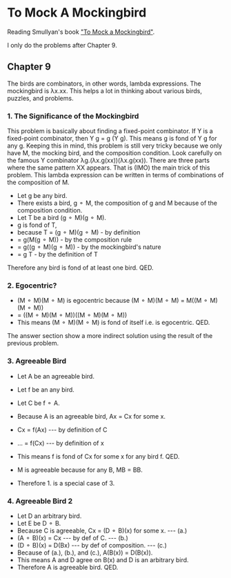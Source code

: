 # To Mock A Mockingbird

Reading Smullyan's book ["To Mock a Mockingbird"](https://en.wikipedia.org/wiki/To_Mock_a_Mockingbird).

I only do the problems after Chapter 9.

## Chapter 9

The birds are combinators, in other words, lambda expressions. The mockingbird is λx.xx. This helps a lot in thinking about various birds, puzzles, and problems.

### 1. The Significance of the Mockingbird

This problem is basically about finding a fixed-point combinator. If Y is a fixed-point combinator, then Y g = g (Y g). This means g is fond of Y g for any g. Keeping this in mind, this problem is still very tricky because we only have M, the mocking bird, and the composition condition. Look carefully on the famous Y combinator λg.(λx.g(xx))(λx.g(xx)). There are three parts where the same pattern XX appears. That is (IMO) the main trick of this problem. This lambda expression can be written in terms of combinations of the composition of M.

- Let g be any bird.
- There exists a bird, g ⚬ M, the composition of g and M because of the composition condition.
- Let T be a bird (g ⚬ M)(g ⚬ M).
- g is fond of T,
- because T = (g ⚬ M)(g ⚬ M) - by definition
- = g(M(g ⚬ M)) - by the composition rule
- = g((g ⚬ M)(g ⚬ M)) - by the mockingbird's nature
- = g T - by the definition of T

Therefore any bird is fond of at least one bird. QED.

### 2. Egocentric?

- (M ⚬ M)(M ⚬ M) is egocentric because (M ⚬ M)(M ⚬ M) = M((M ⚬ M)(M ⚬ M))
- = ((M ⚬ M)(M ⚬ M))((M ⚬ M)(M ⚬ M))
- This means (M ⚬ M)(M ⚬ M) is fond of itself i.e. is egocentric. QED.

The answer section show a more indirect solution using the result of the previous problem.

### 3. Agreeable Bird

- Let A be an agreeable bird.
- Let f be an any bird.
- Let C be f ⚬ A.
- Because A is an agreeable bird, Ax = Cx for some x.
- Cx = f(Ax) --- by definition of C
- ... = f(Cx) --- by definition of x
- This means f is fond of Cx for some x for any bird f. QED.

- M is agreeable because for any B, MB = BB.
- Therefore 1. is a special case of 3.

### 4. Agreeable Bird 2

- Let D an arbitrary bird.
- Let E be D ⚬ B.
- Because C is agreeable, Cx = (D ⚬ B)(x) for some x. --- (a.)
- (A ⚬ B)(x) = Cx --- by def of C. --- (b.)
- (D ⚬ B)(x) = D(Bx) --- by def of composition. --- (c.)
- Because of (a.), (b.), and (c.), A(B(x)) = D(B(x)).
- This means A and D agree on B(x) and D is an arbitrary bird.
- Therefore A is agreeable bird. QED.

